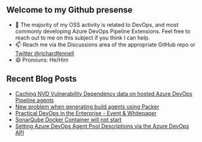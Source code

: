 ## Welcome to my Github presense

- 💬 The majority of my OSS activity is related to DevOps, and most commonly developing Azure DevOps Pipeline Extensions. Feel free to reach out to me on this subject if you think I can help.
- 📫 Reach me via the Discussions area of the appropriate GitHub repo or [Twitter @richardfennell](https://twitter.com/richardfennell)
- 😄 Pronouns: He/Him

## Recent Blog Posts
<!-- BLOG-POST-LIST:START -->
- [Caching NVD Vulnerability Dependency data on hosted Azure DevOps Pipeline agents](https://blogs.blackmarble.co.uk/rfennell/caching-nvd-dependancies/)
- [New problem when generating build agents using Packer](https://blogs.blackmarble.co.uk/rfennell/new-problem-when-generating-build-agents-using-packer/)
- [Practical DevOps in the Enterprise - Event &amp; Whitepaper](https://blogs.blackmarble.co.uk/rfennell/practical-devops-in-the-enterprise/)
- [SonarQube Docker Container will not start](https://blogs.blackmarble.co.uk/rfennell/sonarqube-container-will-not-start/)
- [Setting Azure DevOps Agent Pool Descriptions via the Azure DevOps API](https://blogs.blackmarble.co.uk/rfennell/setting-azure-devops-agent-pool_descriptions/)
<!-- BLOG-POST-LIST:END -->


<!--
**rfennell/rfennell** is a ✨ _special_ ✨ repository because its `README.md` (this file) appears on your GitHub profile.

Here are some ideas to get you started:

- 🔭 I’m currently working on ...
- 🌱 I’m currently learning ...
- 👯 I’m looking to collaborate on ...
- 🤔 I’m looking for help with ...
- 💬 Ask me about ...
- 📫 How to reach me: ...
- 😄 Pronouns: ...
- ⚡ Fun fact: ...
-->

